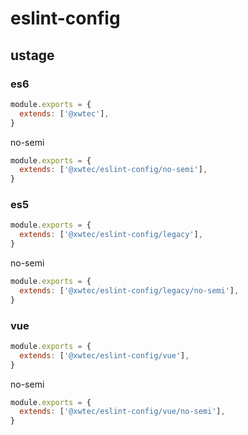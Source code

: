 # eslint-config

## ustage

### es6

```js
module.exports = {
  extends: ['@xwtec'],
}
```

no-semi

```js
module.exports = {
  extends: ['@xwtec/eslint-config/no-semi'],
}
```

### es5

```js
module.exports = {
  extends: ['@xwtec/eslint-config/legacy'],
}
```

no-semi

```js
module.exports = {
  extends: ['@xwtec/eslint-config/legacy/no-semi'],
}
```

### vue

```js
module.exports = {
  extends: ['@xwtec/eslint-config/vue'],
}
```

no-semi

```js
module.exports = {
  extends: ['@xwtec/eslint-config/vue/no-semi'],
}
```

